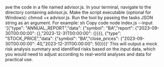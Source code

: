ave the code in a file named advisor.js.
In your terminal, navigate to the directory containing advisor.js.
Make the script executable (optional for Windows): chmod +x advisor.js.
Run the tool by passing the tasks JSON string as an argument. For example:
sh
Copy code
node index.js --input '[{"type": "ANNUAL_REPORT","data": {"symbol": "BA","report": {"2023-09-30T00:00:00": {},"2023-12-31T00:00:00": {}}}}, {"type": "STOCK_PRICE","data": {"symbol": "BA","close_prices": {"2023-09-30T00:00:00": 40,"2023-12-31T00:00:00": 50}}}]'
This will output a mock risk analysis summary and identified risks based on the input data, which you would need to adjust according to real-world analyses and data for practical use.